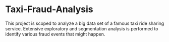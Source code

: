 # Taxi-Fraud-Analysis
This project is scoped to analyze a big data set of a famous taxi ride sharing service. Extensive exploratory and segmentation analysis is performed to identify various fraud events that might happen. 

